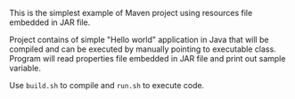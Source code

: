 This is the simplest example of Maven project using resources file embedded in JAR file.

Project contains of simple "Hello world" application in Java that will be compiled and can be executed by manually pointing to executable class. Program will read properties file embedded in JAR file and print out sample variable.

Use `build.sh` to compile and `run.sh` to execute code.
